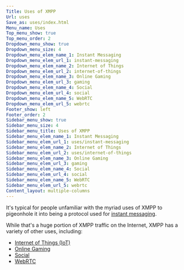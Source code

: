 ```yaml
---
Title: Uses of XMPP
Url: uses
Save_as: uses/index.html
Menu_name: Uses
Top_menu_show: true
Top_menu_order: 2
Dropdown_menu_show: true
Dropdown_menu_size: 4
Dropdown_menu_elem_name_1: Instant Messaging
Dropdown_menu_elem_url_1: instant-messaging
Dropdown_menu_elem_name_2: Internet of Things
Dropdown_menu_elem_url_2: internet-of-things
Dropdown_menu_elem_name_3: Online Gaming
Dropdown_menu_elem_url_3: gaming
Dropdown_menu_elem_name_4: Social
Dropdown_menu_elem_url_4: social
Dropdown_menu_elem_name_5: WebRTC
Dropdown_menu_elem_url_5: webrtc
Footer_show: left
Footer_order: 2
Sidebar_menu_show: true
Sidebar_menu_size: 4
Sidebar_menu_title: Uses of XMPP
Sidebar_menu_elem_name_1: Instant Messaging
Sidebar_menu_elem_url_1: uses/instant-messaging
Sidebar_menu_elem_name_2: Internet of Things
Sidebar_menu_elem_url_2: uses/internet-of-things
Sidebar_menu_elem_name_3: Online Gaming
Sidebar_menu_elem_url_3: gaming
Sidebar_menu_elem_name_4: Social
Sidebar_menu_elem_url_4: social
Sidebar_menu_elem_name_5: WebRTC
Sidebar_menu_elem_url_5: webrtc
Content_layout: multiple-columns
---
```


It's typical for people unfamiliar with the myriad uses of XMPP to pigeonhole it into being a protocol used for [instant messaging](/uses/instant-messaging).

While that's a huge portion of XMPP traffic on the Internet, XMPP has a variety of other uses, including:

- [Internet of Things (IoT)](/uses/internet-of-things)
- [Online Gaming](/uses/gaming)
- [Social](/uses/social)
- [WebRTC](/uses/webrtc)
